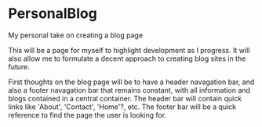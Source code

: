 # PersonalBlog
My personal take on creating a blog page

This will be a page for myself to highlight development as I progress.  It will also allow me to formulate a decent approach to creating blog sites in the future.

First thoughts on the blog page will be to have a header navagation bar, and also a footer navagation bar that remains constant, with all information and blogs contained in a central container.  The header bar will contain quick links like 'About', 'Contact', 'Home'?, etc.  The footer bar will be a quick reference to find the page the user is looking for.
